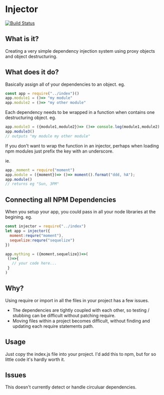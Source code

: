 # Injector
[![Build Status](https://travis-ci.org/crisward/riot-grid.svg)](https://travis-ci.org/crisward/injector)

## What is it?

Creating a very simple dependency injection system using proxy objects and object destructuring. 

## What does it do?

Basically assign all of your dependencies to an object.
eg.
```javascript
const app = require("../index")()
app.module1 = ()=> "my module"
app.module2 = ()=> "my other module"
```

Each dependency needs to be wrapped in a function when contains one destructuring object.
eg.
```javascript
app.module3 = ({module1,module2})=> ()=> console.log(module1,module2)
app.module3()
// outputs "my module my other module"
```

If you don't want to wrap the function in an injector, perhaps when loading npm modules just prefix the key with an underscore.

ie.
```javascript
app._moment = require("moment")
app.module = ({moment})=> ()=> moment().format("ddd, hA"); 
app.module()
// returns eg "Sun, 3PM"
```

## Connecting all NPM Dependencies

When you setup your app, you could pass in all your  node libraries at the begining. 
eg.

```javascript
const injector = require("../index")
let app = injector({
  moment:requre("moment"),
  sequelize:requre("sequelize")
})

app.mything = ({moment,sequelize})=>(
 ()=>{
   // your code here...
 }
)
```


## Why?

Using require or import in all the files in your project has a few issues.

* The dependencies are tightly coupled with each other, so testing / stubbing can be difficult without patching require.
* Moving files within a project becomes difficult, without finding and updating each require statements path.

## Usage

Just copy the index.js file into your project. I'd add this to npm, but for so little code it's hardly worth it.

## Issues

This doesn't currently detect or handle circuluar dependencies.